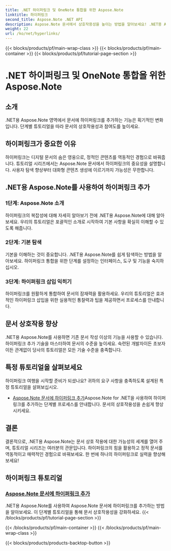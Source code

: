 ```yaml
---
title: .NET 하이퍼링크 및 OneNote 통합을 위한 Aspose.Note
linktitle: 하이퍼링크
second_title: Aspose.Note .NET API
description: Aspose.Note 문서에서 상호작용성을 높이는 방법을 알아보세요! .NET용 Aspose.Note로 하이퍼링크를 추가하여 문서 참여를 향상시키는 방법에 대한 튜토리얼을 찾아보세요.
weight: 22
url: /ko/net/hyperlinks/
---
```


{{< blocks/products/pf/main-wrap-class >}}
{{< blocks/products/pf/main-container >}}
{{< blocks/products/pf/tutorial-page-section >}}

# .NET 하이퍼링크 및 OneNote 통합을 위한 Aspose.Note

## 소개

.NET용 Aspose.Note 영역에서 문서에 하이퍼링크를 추가하는 기능은 획기적인 변화입니다. 단계별 튜토리얼을 따라 문서의 상호작용성과 참여도를 높이세요.

## 하이퍼링크가 중요한 이유

하이퍼링크는 디지털 문서의 숨은 영웅으로, 정적인 콘텐츠를 역동적인 경험으로 바꿔줍니다. 튜토리얼 시리즈에서는 Aspose.Note 문서에서 하이퍼링크의 중요성을 설명합니다. 사용자 탐색 향상부터 대화형 콘텐츠 생성에 이르기까지 가능성은 무한합니다.

## .NET용 Aspose.Note를 사용하여 하이퍼링크 추가

### 1단계: Aspose.Note 소개

하이퍼링크의 복잡성에 대해 자세히 알아보기 전에 .NET용 Aspose.Note에 대해 알아보세요. 우리의 튜토리얼은 포괄적인 소개로 시작하여 기본 사항을 확실히 이해할 수 있도록 해줍니다.

### 2단계: 기본 탐색

기본을 이해하는 것이 중요합니다. .NET용 Aspose.Note를 쉽게 탐색하는 방법을 알아보세요. 하이퍼링크 통합을 위한 단계를 설정하는 인터페이스, 도구 및 기능을 숙지하십시오.

### 3단계: 하이퍼링크 삽입 익히기

하이퍼링크를 원활하게 통합하여 문서의 잠재력을 활용하세요. 우리의 튜토리얼은 효과적인 하이퍼링크 삽입을 위한 실용적인 통찰력과 팁을 제공하면서 프로세스를 안내합니다.

## 문서 상호작용 향상

.NET용 Aspose.Note를 사용하면 기존 문서 작성 이상의 기능을 사용할 수 있습니다. 하이퍼링크 추가 기술을 마스터하여 문서의 수준을 높이세요. 숙련된 개발자이든 초보자이든 관계없이 당사의 튜토리얼은 모든 기술 수준을 충족합니다.

## 특정 튜토리얼을 살펴보세요

하이퍼링크 여행을 시작할 준비가 되셨나요? 귀하의 요구 사항을 충족하도록 설계된 특정 튜토리얼을 살펴보십시오.

- [Aspose.Note 문서에 하이퍼링크 추가](./add-hyperlinks/)Aspose.Note for .NET을 사용하여 하이퍼링크를 추가하는 단계별 프로세스를 안내합니다. 문서의 상호작용성을 손쉽게 향상시키세요.

## 결론

결론적으로, .NET용 Aspose.Note는 문서 상호 작용에 대한 가능성의 세계를 열어 주며, 튜토리얼 시리즈는 여러분의 관문입니다. 하이퍼링크의 힘을 활용하고 정적 문서를 역동적이고 매력적인 경험으로 바꿔보세요. 한 번에 하나의 하이퍼링크로 실력을 향상해보세요!
## 하이퍼링크 튜토리얼
### [Aspose.Note 문서에 하이퍼링크 추가](./add-hyperlinks/)
.NET용 Aspose.Note를 사용하여 Aspose.Note 문서에 하이퍼링크를 추가하는 방법을 알아보세요. 이 단계별 튜토리얼을 통해 문서 상호작용성을 강화하세요.
{{< /blocks/products/pf/tutorial-page-section >}}

{{< /blocks/products/pf/main-container >}}
{{< /blocks/products/pf/main-wrap-class >}}

{{< blocks/products/products-backtop-button >}}
